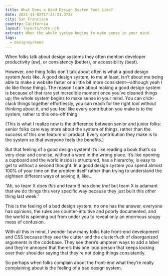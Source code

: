 ```yaml
---
title: What Does a Good Design System Feel Like?
date: 2021-11-02T17:24:21.373Z
city: San Francisco
country: California
layout: layouts/note.njk
extract: When the whole system begins to make sense in your mind.
tags:
  - designsystems
---
```


When folks talk about design systems they often mention developer productivity (ew), or consistency (better), or accessibility (best).

However, one thing folks don’t talk about often is what a good design system _feels_ like. A good design system, to me at least, isn’t about me being able to make a website faster or a little bit more consistent—although yeah I do like those things. The reason I care about making a good design system is because of that rare yet incredible moment once you’ve cleaned things up; the whole system begins to make sense in your mind. You can click-clack things together effortlessly, you can reach for the right tool without thinking about it, and you feel like every contribution you make is to the system, rather to this one-off thing.

(This is what I realize now is the difference between senior and junior folks: senior folks care way more about the system of things, rather than the success of this one feature or product. Every contribution they make is to the system so that everyone feels the benefits.)

But that feeling of a good design system! It’s like reading a book that’s so very clear and concise, without a word in the wrong place. It’s like opening a cupboard and the world inside is structured, has a hierarchy, is easy to get to without a second thought. In a good design system you spend almost 100% of your time on the problem itself rather than trying to understand the eighteen different ways of solving it, like...

“Ah, so team X does _this_ and team B has done _that_ but team X is adamant that we do things this very specific way because they just built this _other_ thing last week.”

This is the feeling of a bad design system; no one has the answer, everyone has opinions, the rules are counter-intuitive and poorly documented, and the world is spinning out from under you to reveal only an enormous soupy mess of confusion.

With all this in mind, I wonder how many folks hate front-end development and CSS because they see the clutter and the clusterfuck of disorganized arguments in the codebase. They see there’s umpteen ways to add a label and they’re annoyed that there’s this one loud person that keeps looking over their shoulder saying that they’re not doing things consistently.

So perhaps when folks complain about the front-end what they’re really complaining about is the feeling of a bad design system.
